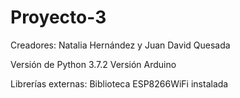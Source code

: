 # Proyecto-3

Creadores: Natalia Hernández y Juan David Quesada

Versión de Python 3.7.2 Versión Arduino 

Librerías externas: Biblioteca ESP8266WiFi instalada
